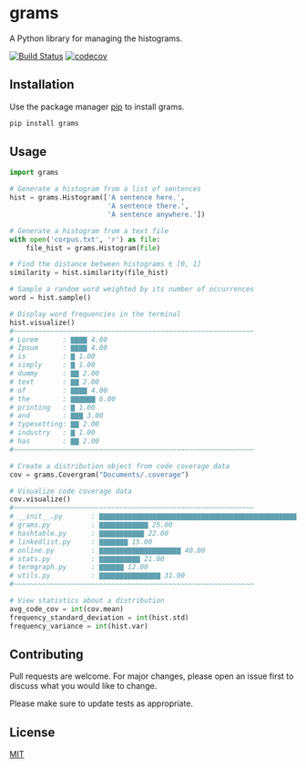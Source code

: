 # grams

A Python library for managing the histograms.

[![Build Status](https://travis-ci.com/escofresco/makeschool_fsp2_realtweets.svg?branch=master)](https://travis-ci.com/escofresco/makeschool_fsp2_realtweets) [![codecov](https://codecov.io/gh/escofresco/makeschool_fsp2_realtweets/branch/master/graph/badge.svg)](https://codecov.io/gh/escofresco/makeschool_fsp2_realtweets)

## Installation

Use the package manager [pip](https://pip.pypa.io/en/stable/) to install grams.

```bash
pip install grams
```

## Usage

```python
import grams

# Generate a histogram from a list of sentences
hist = grams.Histogram(['A sentence here.',
                        'A sentence there.',
                        'A sentence anywhere.'])

# Generate a histogram from a text file
with open('corpus.txt', 'r') as file:
    file_hist = grams.Histogram(file)

# Find the distance between histograms ∈ [0, 1]
similarity = hist.similarity(file_hist)

# Sample a random word weighted by its number of occurrences
word = hist.sample()

# Display word frequencies in the terminal
hist.visualize()
#~~~~~~~~~~~~~~~~~~~~~~~~~~~~~~~~~~~~~~~~~~~~~~~~~~~~~~~~~~~
# Lorem      : ▇▇▇▇ 4.00
# Ipsum      : ▇▇▇▇ 4.00
# is         : ▇ 1.00
# simply     : ▇ 1.00
# dummy      : ▇▇ 2.00
# text       : ▇▇ 2.00
# of         : ▇▇▇▇ 4.00
# the        : ▇▇▇▇▇▇ 6.00
# printing   : ▇ 1.00
# and        : ▇▇▇ 3.00
# typesetting: ▇▇ 2.00
# industry   : ▇ 1.00
# has        : ▇▇ 2.00
#~~~~~~~~~~~~~~~~~~~~~~~~~~~~~~~~~~~~~~~~~~~~~~~~~~~~~~~~~~~

# Create a distribution object from code coverage data
cov = grams.Covergram("Documents/.coverage")

# Visualize code coverage data
cov.visualize()
#~~~~~~~~~~~~~~~~~~~~~~~~~~~~~~~~~~~~~~~~~~~~~~~~~~~~~~~~~~~
# __init__.py       : ▇▇▇▇▇▇▇▇▇▇▇▇▇▇▇▇▇▇▇▇▇▇▇▇▇▇▇▇▇▇▇▇▇▇▇▇▇▇▇▇▇▇▇▇▇▇▇▇▇▇ 100.00
# grams.py          : ▇▇▇▇▇▇▇▇▇▇▇▇ 25.00
# hashtable.py      : ▇▇▇▇▇▇▇▇▇▇▇ 22.00
# linkedlist.py     : ▇▇▇▇▇▇▇ 15.00
# online.py         : ▇▇▇▇▇▇▇▇▇▇▇▇▇▇▇▇▇▇▇▇ 40.00
# stats.py          : ▇▇▇▇▇▇▇▇▇▇ 21.00
# termgraph.py      : ▇▇▇▇▇▇ 12.00
# utils.py          : ▇▇▇▇▇▇▇▇▇▇▇▇▇▇▇ 31.00
#~~~~~~~~~~~~~~~~~~~~~~~~~~~~~~~~~~~~~~~~~~~~~~~~~~~~~~~~~~~

# View statistics about a distribution
avg_code_cov = int(cov.mean)
frequency_standard_deviation = int(hist.std)
frequency_variance = int(hist.var)
```

## Contributing
Pull requests are welcome. For major changes, please open an issue first to discuss what you would like to change.

Please make sure to update tests as appropriate.

## License
[MIT](LICENSE)
